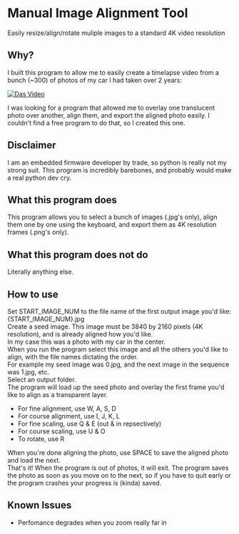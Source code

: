 # Manual Image Alignment Tool
Easily resize/align/rotate muliple images to a standard 4K video resolution
## Why?
I built this program to allow me to easily create a timelapse video from a bunch (~300) of photos of my car I had taken over 2 years:   

[![Das Video](https://img.youtube.com/vi/1gZ3UAODakE/0.jpg)](https://www.youtube.com/watch?v=1gZ3UAODakE)

I was looking for a program that allowed me to overlay one translucent photo over another, align them, and export the aligned photo easily. I couldn't find a free program to do that, so I created this one.
## Disclaimer
I am an embedded firmware developer by trade, so python is really not my strong suit. This program is incredibly barebones, and probably would make a real python dev cry.
## What this program does
This program allows you to select a bunch of images (.jpg's only), align them one by one using the keyboard, and export them as 4K resolution frames (.png's only). 
## What this program does not do
Literally anything else.
## How to use
Set START_IMAGE_NUM to the file name of the first output image you'd like: {START_IMAGE_NUM}.jpg  
Create a seed image. This image must be 3840 by 2160 pixels (4K resolution), and is already aligned how you'd like.  
In my case this was a photo with my car in the center.  
When you run the program select this image and all the others you'd like to align, with the file names dictating the order.  
  For example my seed image was 0.jpg, and the next image in the sequence was 1.jpg, etc.  
Select an output folder.  
The program will load up the seed photo and overlay the first frame you'd like to align as a transparent layer.  
* For fine alignment, use W, A, S, D  
* For course alignment, use I, J, K, L  
* For fine scaling, use Q & E (out & in repsectively)  
* For course scaling, use U & O  
* To rotate, use R  

When you're done aligning the photo, use SPACE to save the aligned photo and load the next.  
That's it! When the program is out of photos, it will exit. The program saves the photo as soon as you move on to the next, so if you have to quit early or the program crashes your progress is (kinda) saved.
## Known Issues
* Perfomance degrades when you zoom really far in
